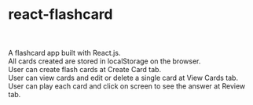 # react-flashcard

<br /> <br />
A flashcard app built with React.js. <br />
All cards created are stored in localStorage on the browser. <br />
User can create flash cards at Create Card tab. <br />
User can view cards and edit or delete a single card at View Cards tab. <br />
User can play each card and click on screen to see the answer at Review tab. <br />
